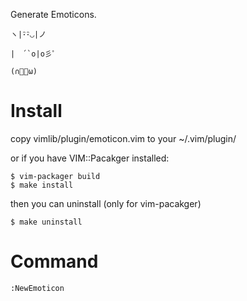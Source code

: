 
Generate Emoticons.

    ヽ|･ิ･ิ◡|ノ

    |　´`o|o彡ﾟ 

    (∩ﾟﾟω)  

Install
=======
copy vimlib/plugin/emoticon.vim to your ~/.vim/plugin/

or if you have VIM::Pacakger installed:

    $ vim-packager build
    $ make install

then you can uninstall (only for vim-pacakger)

    $ make uninstall

Command
=======

    :NewEmoticon

